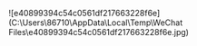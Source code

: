 ![e40899394c54c0561df217663228f6e](C:\Users\86710\AppData\Local\Temp\WeChat Files\e40899394c54c0561df217663228f6e.jpg)